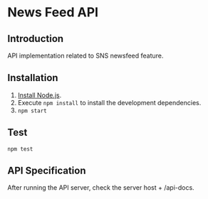 # News Feed API

## Introduction

API implementation related to SNS newsfeed feature.

## Installation

1.  [Install Node.js](https://nodejs.org/en/download/).
2.  Execute `npm install` to install the development dependencies.
3.  `npm start`

## Test

`npm test`

## API Specification

After running the API server, check the server host + /api-docs.
